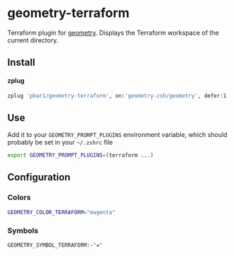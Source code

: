 # geometry-terraform

Terraform plugin for [geometry][1]. Displays the Terraform workspace of the current directory. 

## Install
#### zplug
```sh
zplug 'pbar1/geometry-terraform', on:'geometry-zsh/geometry', defer:1
```

## Use
Add it to your `GEOMETRY_PROMPT_PLUGINS` environment variable, which should probably be set in your `~/.zshrc` file
```sh
export GEOMETRY_PROMPT_PLUGINS=(terraform ...)
```

## Configuration

### Colors

```sh
GEOMETRY_COLOR_TERRAFORM="magenta"
```


### Symbols

```sh
GEOMETRY_SYMBOL_TERRAFORM:-"▰"
```


[1]: https://github.com/geometry-zsh/geometry
